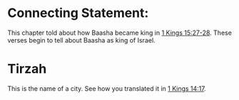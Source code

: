 # Connecting Statement:

This chapter told about how Baasha became king in [1 Kings 15:27-28](./27.md). These verses begin to tell about Baasha as king of Israel.

# Tirzah

This is the name of a city. See how you translated it in [1 Kings 14:17](../14/17.md).

